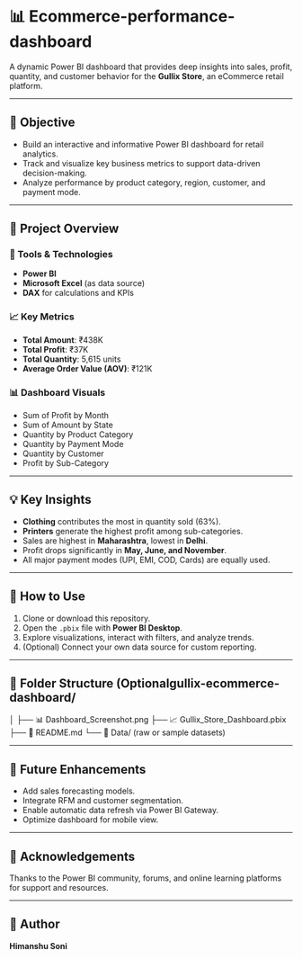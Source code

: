 # 📊 Ecommerce-performance-dashboard

A dynamic Power BI dashboard that provides deep insights into sales, profit, quantity, and customer behavior for the **Gullix Store**, an eCommerce retail platform.

---

## 🎯 Objective

- Build an interactive and informative Power BI dashboard for retail analytics.
- Track and visualize key business metrics to support data-driven decision-making.
- Analyze performance by product category, region, customer, and payment mode.

---

## 📝 Project Overview

### 🔧 Tools & Technologies
- **Power BI**
- **Microsoft Excel** (as data source)
- **DAX** for calculations and KPIs

### 📈 Key Metrics
- **Total Amount**: ₹438K  
- **Total Profit**: ₹37K  
- **Total Quantity**: 5,615 units  
- **Average Order Value (AOV)**: ₹121K  

### 📊 Dashboard Visuals
- Sum of Profit by Month
- Sum of Amount by State
- Quantity by Product Category
- Quantity by Payment Mode
- Quantity by Customer
- Profit by Sub-Category

---

## 💡 Key Insights

- **Clothing** contributes the most in quantity sold (63%).
- **Printers** generate the highest profit among sub-categories.
- Sales are highest in **Maharashtra**, lowest in **Delhi**.
- Profit drops significantly in **May, June, and November**.
- All major payment modes (UPI, EMI, COD, Cards) are equally used.

---

## 🚀 How to Use

1. Clone or download this repository.
2. Open the `.pbix` file with **Power BI Desktop**.
3. Explore visualizations, interact with filters, and analyze trends.
4. (Optional) Connect your own data source for custom reporting.

---

## 📁 Folder Structure (Optionalgullix-ecommerce-dashboard/
│
├── 📊 Dashboard_Screenshot.png
├── 📈 Gullix_Store_Dashboard.pbix
├── 📄 README.md
└── 📁 Data/ (raw or sample datasets)

---

## 🔮 Future Enhancements

- Add sales forecasting models.
- Integrate RFM and customer segmentation.
- Enable automatic data refresh via Power BI Gateway.
- Optimize dashboard for mobile view.

---

## 🙏 Acknowledgements

Thanks to the Power BI community, forums, and online learning platforms for support and resources.

---

## 📌 Author

**Himanshu Soni**  


